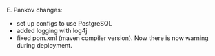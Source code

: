 E. Pankov changes:

- set up configs to use PostgreSQL
- added logging with log4j
- fixed pom.xml (maven compiler version). Now there is now warning during deployment.
 
